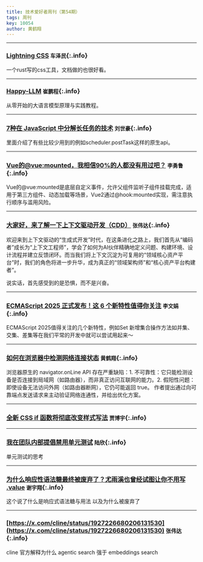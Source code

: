 ```yaml
---
title: 技术爱好者周刊（第54期）
tags: 周刊
key: 10054
author: 黄鹤翔
---
```

---

### [Lightning CSS](https://lightningcss.dev/) `车泽民`{:.info}

一个rust写的css工具，文档做的也很好看。

---
### [Happy-LLM](https://datawhalechina.github.io/happy-llm/#/./README) `崔鹏程`{:.info}

从零开始的大语言模型原理与实践教程。

---
### [7种在 JavaScript 中分解长任务的技术](https://mp.weixin.qq.com/s/CYWm7y_qyanZb0c4s29sag) `刘世豪`{:.info}

里面介绍了有些比较少用到的例如scheduler.postTask这样的原生api。

---
### [Vue的@vue:mounted，我相信90%的人都没有用过吧？](https://mp.weixin.qq.com/s/LdLQaWSKb_RUizfL_h9nZQ) `李勇鲁`{:.info}

Vue的@vue:mounted是底层自定义事件，允许父组件监听子组件挂载完成，适用于第三方组件、动态加载等场景，Vue2通过@hook:mounted实现，需注意执行顺序与滥用风险。

---
### [大家好，来了解一下上下文驱动开发（CDD）](https://mp.weixin.qq.com/s/ZyPLxVh058-wjd8QS8zIwQ) `张伟达`{:.info}

欢迎来到上下文驱动的“生成式开发”时代，在这条进化之路上，我们首先从“编码者”成长为“上下文工程师”，学会了如何为AI伙伴精确地定义问题、构建环境、设计流程并建立反馈闭环。而当我们将上下文沉淀为可复用的“领域核心资产平台”时，我们的角色将进一步升华，成为真正的“领域架构师”和“核心资产平台构建者”。

说实话，首先感受到的是恐惧，而不是兴奋。

---
### [ECMAScript 2025 正式发布！这 6 个新特性值得你关注](https://mp.weixin.qq.com/s/67mVL6MwEtFePgXkeWIU6g) `李文娟`{:.info}

ECMAScript 2025值得关注的几个新特性，例如Set 新增集合操作方法如并集、交集、差集等在我们平常的开发中就可以尝试用起来～

---
### [如何在浏览器中检测网络连接状态](https://antonz.org/is-online/) `黄鹤翔`{:.info}

浏览器原生的 navigator.onLine API 存在严重缺陷：1. 不可靠性：它只能检测设备是否连接到局域网（如路由器），而非真正访问互联网的能力。2. 假阳性问题：即使设备无法访问外网（如路由器断网），它仍可能返回 true。
作者提出通过向可靠端点发送请求来主动验证网络连通性，并给出优化方案。

---
### [全新 CSS if 函数将彻底改变样式写法](https://mp.weixin.qq.com/s/-BwwcmiNEq0T6QDUqYtKYA) `贾博宇`{:.info}


---
### [我在团队内部提倡禁用单元测试](https://mp.weixin.qq.com/s/125FRZwE_p8KEPPM_6ei9Q) `陆欣`{:.info}

单元测试的思考

---
### [为什么响应性语法糖最终被废弃了？尤雨溪也曾经试图让你不用写 .value](https://juejin.cn/post/7523231174620102671) `谢宇翔`{:.info}

这个说了什么是响应式语法糖与用法 以及为什么被废弃了

---
### [https://x.com/cline/status/1927226680206131530](https://x.com/cline/status/1927226680206131530) `张伟达`{:.info}

cline 官方解释为什么 agentic search 强于 embeddings search
